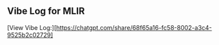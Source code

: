 ## Vibe Log for MLIR
[View Vibe Log:][https://chatgpt.com/share/68f65a16-fc58-8002-a3c4-9525b2c02729]
